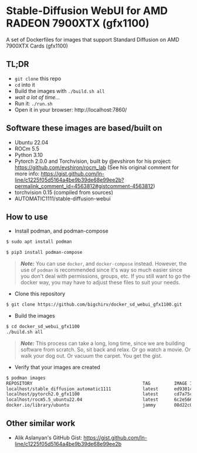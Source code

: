 # Stable-Diffusion WebUI for AMD RADEON 7900XTX (gfx1100) 
A set of Dockerfiles for images that support Standard Diffusion on AMD 7900XTX Cards (gfx1100)

## TL;DR
- `git clone` this repo
- `cd` into it
- Build the images with `./build.sh all`
- _wait a lot of time..._
- Run it: `./run.sh`
- Open it in your browser: http://localhost:7860/


## Software these images are based/built on

- Ubuntu 22.04
- ROCm 5.5
- Python 3.10
- Pytorch 2.0.0 and Torchvision, built by @evshiron for his project: https://github.com/evshiron/rocm_lab
  (See his original comment for more info: https://gist.github.com/In-line/c1225f05d5164a4be9b39de68e99ee2b?permalink_comment_id=4563812#gistcomment-4563812)
- torchvision 0.15 (compiled from sources)
- AUTOMATIC1111/stable-diffusion-webui

## How to use

- Install podman, and podman-compose
```bash
$ sudo apt install podman
```
```bash
$ pip3 install podman-compose
```
  > **_Note:_** You can use `docker`, and `docker-compose` instead. However, the use of `podman` is recommended since it's way so much easier since you don't deal with permissions, groups, etc. If you still want to go the docker way, you may have to adjust these files to suit your needs.

- Clone this repository
```bash
$ git clone https://github.com/bigchirv/docker_sd_webui_gfx1100.git
```
- Build the images
```bash
$ cd docker_sd_webui_gfx1100
./build.sh all
```
>**_Note:_** This process can take a long, long time, since we are building software from scratch. So, sit back and relax. Or go watch a movie. Or walk your dog out. Or vacuum the carpet. You get the gist.

- Verify that your images are created
```bash
$ podman images
REPOSITORY                                          TAG         IMAGE ID      CREATED       SIZE
localhost/stable_diffusion_automatic1111            latest      ed93014a7725  4 hours ago   26.1 GB
localhost/pytorch2.0_gfx1100                        latest      cd7a75ca8c84  4 hours ago   24.6 GB
localhost/rocm5.5_ubuntu22.04                       latest      6c2e56614f6b  5 hours ago   16.9 GB
docker.io/library/ubuntu                            jammy       08d22c0ceb15  7 weeks ago   80.3 MB
```

## Other similar work
- Alik Aslanyan's GitHub Gist: https://gist.github.com/In-line/c1225f05d5164a4be9b39de68e99ee2b
